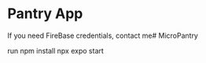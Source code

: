# Pantry App
If you need FireBase credentials, contact me# MicroPantry

run npm install
npx expo start

